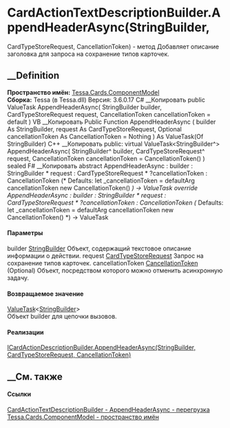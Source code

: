 # CardActionTextDescriptionBuilder.AppendHeaderAsync(StringBuilder,
CardTypeStoreRequest, CancellationToken) - метод
Добавляет описание заголовка для запроса на сохранение типов карточек.
##  __Definition
 **Пространство имён:**
[Tessa.Cards.ComponentModel](N_Tessa_Cards_ComponentModel.htm)  
 **Сборка:** Tessa (в Tessa.dll) Версия: 3.6.0.17
C# __Копировать
     public ValueTask<StringBuilder> AppendHeaderAsync(
    	StringBuilder builder,
    	CardTypeStoreRequest request,
    	CancellationToken cancellationToken = default
    )
VB __Копировать
     Public Function AppendHeaderAsync ( 
    	builder As StringBuilder,
    	request As CardTypeStoreRequest,
    	Optional cancellationToken As CancellationToken = Nothing
    ) As ValueTask(Of StringBuilder)
C++ __Копировать
     public:
    virtual ValueTask<StringBuilder^> AppendHeaderAsync(
    	StringBuilder^ builder, 
    	CardTypeStoreRequest^ request, 
    	CancellationToken cancellationToken = CancellationToken()
    ) sealed
F# __Копировать
     abstract AppendHeaderAsync : 
            builder : StringBuilder * 
            request : CardTypeStoreRequest * 
            ?cancellationToken : CancellationToken 
    (* Defaults:
            let _cancellationToken = defaultArg cancellationToken new CancellationToken()
    *)
    -> ValueTask<StringBuilder> 
    override AppendHeaderAsync : 
            builder : StringBuilder * 
            request : CardTypeStoreRequest * 
            ?cancellationToken : CancellationToken 
    (* Defaults:
            let _cancellationToken = defaultArg cancellationToken new CancellationToken()
    *)
    -> ValueTask<StringBuilder> 
#### Параметры
builder
[StringBuilder](https://learn.microsoft.com/dotnet/api/system.text.stringbuilder)
    Объект, содержащий текстовое описание информации о действии.
request
[CardTypeStoreRequest](T_Tessa_Platform_Configuration_CardTypeStoreRequest.htm)
    Запрос на сохранение типов карточек.
cancellationToken
[CancellationToken](https://learn.microsoft.com/dotnet/api/system.threading.cancellationtoken)
(Optional)
    Объект, посредством которого можно отменить асинхронную задачу.
#### Возвращаемое значение
[ValueTask](https://learn.microsoft.com/dotnet/api/system.threading.tasks.valuetask-1)<[StringBuilder](https://learn.microsoft.com/dotnet/api/system.text.stringbuilder)>  
Объект builder для цепочки вызовов.
#### Реализации
[ICardActionDescriptionBuilder.AppendHeaderAsync(StringBuilder,
CardTypeStoreRequest,
CancellationToken)](M_Tessa_Cards_ComponentModel_ICardActionDescriptionBuilder_AppendHeaderAsync_4.htm)  
##  __См. также
#### Ссылки
[CardActionTextDescriptionBuilder -
](T_Tessa_Cards_ComponentModel_CardActionTextDescriptionBuilder.htm)
[AppendHeaderAsync -
перегрузка](Overload_Tessa_Cards_ComponentModel_CardActionTextDescriptionBuilder_AppendHeaderAsync.htm)
[Tessa.Cards.ComponentModel - пространство
имён](N_Tessa_Cards_ComponentModel.htm)
